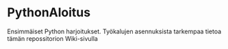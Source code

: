 # PythonAloitus
Ensimmäiset Python harjoitukset. Työkalujen asennuksista tarkempaa tietoa tämän repossitorion Wiki-sivulla